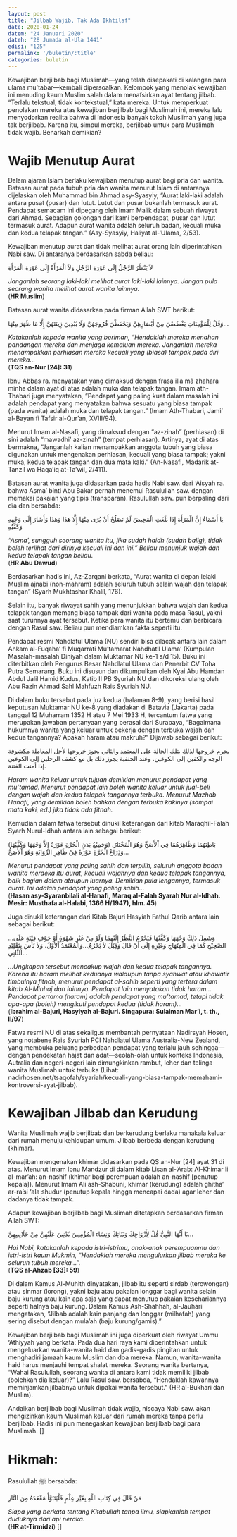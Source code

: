 ```yaml
---
layout: post
title: "Jilbab Wajib, Tak Ada Ikhtilaf"
date: 2020-01-24
datem: "24 Januari 2020"
dateh: "28 Jumada al-Ula 1441"
edisi: "125"
permalink: '/buletin/:title'
categories: buletin
---
```


Kewajiban berjilbab bagi Muslimah—yang telah disepakati di kalangan para ulama mu’tabar—kembali dipersoalkan. Kelompok yang menolak kewajiban ini menuding kaum Muslim salah dalam menafsirkan ayat tentang jilbab. “Terlalu tekstual, tidak kontekstual,” kata mereka. Untuk memperkuat penolakan mereka atas kewajiban berjilbab bagi Muslimah ini, mereka lalu menyodorkan realita bahwa di Indonesia banyak tokoh Muslimah yang juga tak berjilbab. Karena itu, simpul mereka, berjilbab untuk para Muslimah tidak wajib. Benarkah demikian?

# Wajib Menutup Aurat

Dalam ajaran Islam berlaku kewajiban menutup aurat bagi pria dan wanita. Batasan aurat pada tubuh pria dan wanita menurut Islam di antaranya dijelaskan oleh Muhammad bin Ahmad asy-Syasyiy, “Aurat laki-laki adalah antara pusat (pusar) dan lutut. Lutut dan pusar bukanlah termasuk aurat. Pendapat semacam ini dipegang oleh Imam Malik dalam sebuah riwayat dari Ahmad. Sebagian golongan dari kami berpendapat, pusar dan lutut termasuk aurat. Adapun aurat wanita adalah seluruh badan, kecuali muka dan kedua telapak tangan.” (Asy-Syasyiy, Haliyat al-‘Ulama, 2/53).

Kewajiban menutup aurat dan tidak melihat aurat orang lain diperintahkan Nabi saw. Di antaranya berdasarkan sabda beliau:

<p class="text-right">
لاَ يَنْظُرُ الرَّجُلُ إِلَى عَوْرَةِ الرَّجُلِ وَلاَ الْمَرْأَةُ إِلَى عَوْرَةِ الْمَرْأَةِ
</p>

<p class="text-right">
<i>Janganlah seorang laki-laki melihat aurat laki-laki lainnya. Jangan pula seorang wanita melihat aurat wanita lainnya.</i><br>
(<b>HR Muslim</b>)
</p>

Batasan aurat wanita didasarkan pada firman Allah SWT berikut:

<p class="text-right">
وَقُلْ لِلْمُؤْمِنَاتِ يَغْضُضْنَ مِنْ أَبْصَارِهِنَّ وَيَحْفَظْنَ فُرُوجَهُنَّ وَلَا يُبْدِينَ زِينَتَهُنَّ إِلَّا مَا ظَهَرَ مِنْهَا…
</p>

<p class="text-right">
<i>Katakanlah kepada wanita yang beriman, “Hendaklah mereka menahan pandangan mereka dan menjaga kemaluan mereka. Janganlah mereka menampakkan perhiasan mereka kecuali yang (biasa) tampak pada diri mereka…</i><br>
(<b>TQS an-Nur [24]: 31</b>)
</p>

Ibnu Abbas ra. menyatakan yang dimaksud dengan frasa illa mâ zhahara minha dalam ayat di atas adalah muka dan telapak tangan. Imam ath-Thabari juga menyatakan, “Pendapat yang paling kuat dalam masalah ini adalah pendapat yang menyatakan bahwa sesuatu yang biasa tampak (pada wanita) adalah muka dan telapak tangan.” (Imam Ath-Thabari, Jami’ al-Bayan fi Tafsir al-Qur’an, XVIII/94).

Menurut Imam al-Nasafi, yang dimaksud dengan “az-zinah” (perhiasan) di sini adalah “mawadhi’ az-zinah” (tempat perhiasan). Artinya, ayat di atas bermakna, “Janganlah kalian menampakkan anggota tubuh yang biasa digunakan untuk mengenakan perhiasan, kecuali yang biasa tampak; yakni muka, kedua telapak tangan dan dua mata kaki.” (An-Nasafi, Madarik at-Tanzil wa Haqa’iq at-Ta’wil, 2/411).

Batasan aurat wanita juga didasarkan pada hadis Nabi saw. dari ‘Aisyah ra. bahwa Asma’ binti Abu Bakar pernah menemui Rasulullah saw. dengan memakai pakaian yang tipis (transparan). Rasulullah saw. pun berpaling dari dia dan bersabda:

<p class="text-right">
يَا أَسْمَاءُ إِنَّ الْمَرْأَةَ إِذَا بَلَغَتِ الْمَحِيضَ لَمْ تَصْلُحْ أَنْ يُرَى مِنْهَا إِلَّا هَذَا وَهَذَا وَأَشَارَ إِلَى وَجْهِهِ وَكَفَّيْهِ
</p>

<p class="text-right">
<i>“Asma’, sungguh seorang wanita itu, jika sudah haidh (sudah balig), tidak boleh terlihat dari dirinya kecuali ini dan ini.” Beliau menunjuk wajah dan kedua telapak tangan beliau.</i><br>
(<b>HR Abu Dawud</b>)
</p>

Berdasarkan hadis ini, Az-Zarqani berkata, “Aurat wanita di depan lelaki Muslim ajnabi (non-mahram) adalah seluruh tubuh selain wajah dan telapak tangan” (Syarh Mukhtashar Khalil, 176).

Selain itu, banyak riwayat sahih yang menunjukkan bahwa wajah dan kedua telapak tangan memang biasa tampak dari wanita pada masa Rasul, yakni saat turunnya ayat tersebut. Ketika para wanita itu bertemu dan berbicara dengan Rasul saw. Beliau pun mendiamkan fakta seperti itu.

Pendapat resmi Nahdlatul Ulama (NU) sendiri bisa dilacak antara lain dalam Ahkam al-Fuqaha’ fi Muqarrati Mu’tamarat Nahdhatil Ulama’ (Kumpulan Masalah-masalah Diniyah dalam Muktamar NU ke-1 s/d 15). Buku ini diterbitkan oleh Pengurus Besar Nahdlatul Ulama dan Penerbit CV Toha Putra Semarang. Buku ini disusun dan dikumpulkan oleh Kyai Abu Hamdan Abdul Jalil Hamid Kudus, Katib II PB Syuriah NU dan dikoreksi ulang oleh Abu Razin Ahmad Sahl Mahfuzh Rais Syuriah NU.

Di dalam buku tersebut pada juz kedua (halaman 8-9), yang berisi hasil keputusan Muktamar NU ke-8 yang diadakan di Batavia (Jakarta) pada tanggal 12 Muharram 1352 H atau 7 Mei 1933 H, tercantum fatwa yang merupakan jawaban pertanyaan yang berasal dari Surabaya, “Bagaimana hukumnya wanita yang keluar untuk bekerja dengan terbuka wajah dan kedua tangannya? Apakah haram atau makruh?” Dijawab sebagai berikut:

<p class="text-right">
يحرم خروجها لذلك بتلك الحالة على المعتمد والثاني يجوز خروجها لأجل المعاملة مكشوفة الوجه والكفين إلى الكوعين. وعند الحنفية يجوز ذلك بل مع كشف الرجلين إلى الكوعين إذا أمنت الفتنة.
</p>

<p class="text-right">
<i>Haram wanita keluar untuk tujuan demikian menurut pendapat yang mu’tamad. Menurut pendapat lain boleh wanita keluar untuk jual-beli dengan wajah dan kedua telapak tangannya terbuka. Menurut Mazhab Hanafi, yang demikian boleh bahkan dengan terbuka kakinya (sampai mata kaki, ed.) jika tidak ada fitnah.</i>
</p>

Kemudian dalam fatwa tersebut dinukil keterangan dari kitab Maraqhil-Falah Syarh Nurul-Idhah antara lain sebagai berikut:

<p class="text-right">
(وَجَمِيْعُ بَدَنِ الْحُرَّةِ عَوْرَةٌ إِلاَّ وَجْهَهَا وَكَفَّيْهَا) بَاطِنَهُمَا وَظَاهِرَهُمَا فِي اْلأَصَحِّ وَهُوَ الْمُخْتَارُ. وَذِرَاعُ الْحُرَّةِ عَوْرَةٌ فِيْ ظَاهِرِ الرِّوَايَةِ وَهُوَ اْلأَصَحُّ…
</p>

<p class="text-right">
<i>Menurut pendapat yang paling sahih dan terpilih, seluruh anggota badan wanita merdeka itu aurat, kecuali wajahnya dan kedua telapak tangannya, baik bagian dalam ataupun luarnya. Demikian pula lengannya, termasuk aurat. Ini adalah pendapat yang paling sahih…</i><br>
(<b>Hasan asy-Syaranbilali al-Hanafi, Maraq al-Falah Syarah Nur al-Idhah. Mesir: Musthafa al-Halabi, 1366 H/1947), hlm. 45</b>)
</p>

Juga dinukil keterangan dari Kitab Bajuri Hasyiah Fathul Qarib antara lain sebagai berikut:

<p class="text-right">
…وَشَمِلَ ذَلِكَ وَجْهَهَا وَكَفَّيْهَا فَيَحْرُمُ النَّظَرُ إِلَيْهِمَا وَلَوْ مِنْ غَيْرِ شَهْوَةٍ أَوْ خَوْفِ فِتْنَةٍ عَلَى الصَّحِيْحِ كَمَا فِي الْمِنْهَاجِ وَغَيْرِهِ إِلَى أَنْ قَالَ وَقِيْلَ لاَ يَحْرُمُ…وَالْمُعْتَمَدُ اْلأَوَّلُ، وَلاَ بَأْسَ بِتَقْلِيْدِ الثَّانِي…
</p>

<p class="text-right">
<i>…Ungkapan tersebut mencakup wajah dan kedua telapak tangannya. Karena itu haram melihat keduanya walaupun tanpa syahwat atau khawatir timbulnya fitnah, menurut pendapat al-sahih seperti yang tertera dalam kitab Al-Minhaj dan lainnya. Pendapat lain menyatakan tidak haram…Pendapat pertama (haram) adalah pendapat yang mu’tamad, tetapi tidak apa-apa (boleh) mengikuti pendapat kedua (tidak haram)…</i><br>
(<b>Ibrahim al-Bajuri, Hasyiyah al-Bajuri. Singapura: Sulaiman Mar’i, t. th., II/97</b>)
</p>

Fatwa resmi NU di atas sekaligus membantah pernyataan Nadirsyah Hosen, yang notabene Rais Syuriah PCI Nahdlatul Ulama Australia-New Zealand, yang membuka peluang perbedaan pendapat yang terlalu jauh sehingga—dengan pendekatan hajat dan adat—seolah-olah untuk konteks Indonesia, Autralia dan negeri-negeri lain dimungkinkan rambut, leher dan telinga wanita Muslimah untuk terbuka (Lihat: nadirhosen.net/tsaqofah/syariah/kecuali-yang-biasa-tampak-memahami-kontroversi-ayat-jilbab).

# Kewajiban Jilbab dan Kerudung

Wanita Muslimah wajib berjilbab dan berkerudung berlaku manakala keluar dari rumah menuju kehidupan umum. Jilbab berbeda dengan kerudung (khimar).

Kewajiban mengenakan khimar didasarkan pada QS an-Nur [24] ayat 31 di atas. Menurut Imam Ibnu Mandzur di dalam kitab Lisan al-‘Arab: Al-Khimar li al-mar’ah: an-nashif (khimar bagi perempuan adalah an-nashif [penutup kepala]). Menurut Imam Ali ash-Shabuni, khimar (kerudung) adalah ghitha’ ar-ra’si ‘ala shudur (penutup kepala hingga mencapai dada) agar leher dan dadanya tidak tampak.

Adapun kewajiban berjilbab bagi Muslimah ditetapkan berdasarkan firman Allah SWT:

<p class="text-right">
يَا أَيُّهَا النَّبِيُّ قُلْ لِأَزْوَاجِكَ وَبَنَاتِكَ وَنِسَاءِ الْمُؤْمِنِينَ يُدْنِينَ عَلَيْهِنَّ مِنْ جَلَابِيبِهِنَّ…
</p>

<p class="text-right">
<i>Hai Nabi, katakanlah kepada istri-istrimu, anak-anak perempuanmu dan istri-istri kaum Mukmin, “Hendaklah mereka mengulurkan jilbab mereka ke seluruh tubuh mereka…”.</i><br>
(<b>TQS al-Ahzab [33]: 59</b>)
</p>

Di dalam Kamus Al-Muhith dinyatakan, jilbab itu seperti sirdab (terowongan) atau sinmar (lorong), yakni baju atau pakaian longgar bagi wanita selain baju kurung atau kain apa saja yang dapat menutup pakaian kesehariannya seperti halnya baju kurung. Dalam Kamus Ash-Shahhah, al-Jauhari mengatakan, “Jilbab adalah kain panjang dan longgar (milhafah) yang sering disebut dengan mula’ah (baju kurung/gamis).”

Kewajiban berjilbab bagi Muslimah ini juga diperkuat oleh riwayat Ummu ‘Athiyyah yang berkata: Pada dua hari raya kami diperintahkan untuk mengeluarkan wanita-wanita haid dan gadis-gadis pingitan untuk menghadiri jamaah kaum Muslim dan doa mereka. Namun, wanita-wanita haid harus menjauhi tempat shalat mereka. Seorang wanita bertanya, “Wahai Rasulullah, seorang wanita di antara kami tidak memiliki jilbab (bolehkan dia keluar)?” Lalu Rasul saw. bersabda, “Hendaklah kawannya meminjamkan jilbabnya untuk dipakai wanita tersebut.” (HR al-Bukhari dan Muslim).

Andaikan berjilbab bagi Muslimah tidak wajib, niscaya Nabi saw. akan mengizinkan kaum Muslimah keluar dari rumah mereka tanpa perlu berjilbab. Hadis ini pun menegaskan kewajiban berjilbab bagi para Muslimah. []


<!-- HIKMAH -->
<div class="card mt-5">
  <div class="card-header">
  <h1>Hikmah:</h1>
  </div>

  <div class="card-body">
  <p class="text-center">
  Rasulullah ﷺ  bersabda:
  </p>

  <p class="text-center">
  مَنْ قَالَ فِي كِتَابِ اللَّهِ بِغَيْرِ عِلْمٍ فَلْيَتَبَوَّأْ مَقْعَدَهُ مِنَ النَّارِ
  </p>

  <p class="text-center">
  <i>Siapa yang berkata tentang Kitabullah tanpa ilmu, siapkanlah tempat duduknya dari api neraka.</i>
  <br>(<b>HR at-Tirmidzi</b>) []
  </p>
  </div>
</div>
<!-- END HIKMAH -->
